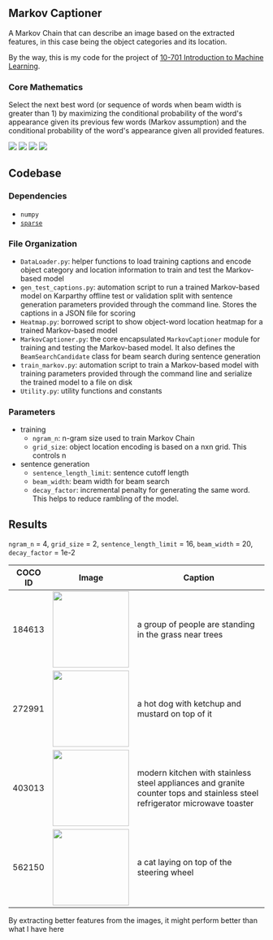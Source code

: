 ## Markov Captioner
A Markov Chain that can describe an image based on the extracted features, in this case being the object categories and its location.

By the way, this is my code for the project of [10-701 Introduction to Machine Learning](http://www.cs.cmu.edu/~epxing/Class/10701-20/).

### Core Mathematics
Select the next best word (or sequence of words when beam width is greater than 1) by maximizing the conditional probability of the word's appearance given its previous few words
(Markov assumption) and the conditional probability of the word's appearance given all provided features.

<img src="https://render.githubusercontent.com/render/math?math=\mathbb{P}_f (w_i) = \mathbb{P}(w_i \mid w_{i-1}, w_{i-2}, x_1, x_2, \dots, x_n)">
<img src="https://render.githubusercontent.com/render/math?math=\stackrel{\textit{Bayes' Rule}}{=}\frac{\mathbb{P}( w_{i-1}, w_{i-2}, x_1, x_2, \dots, x_n \mid w_i) \mathbb{P}(w_i)} {\mathbb{P}(w_{i-1}, w_{i-2}, x_1, x_2, \dots, x_n)}">
<img src="https://render.githubusercontent.com/render/math?math==\frac{\mathbb{P}( w_{i-1}, w_{i-2}, x_1, x_2, \dots, x_n \mid w_i) \mathbb{P}(w_i)}   {\mathbb{P}( w_{i-2}, x_1, x_2, \dots, x_n \mid w_{i-1})   \mathbb{P}(w_{i-1})}">
<img src="https://render.githubusercontent.com/render/math?math=\stackrel{\textit{Naive Bayes}}{=}    \frac{\mathbb{P}( w_{i-1}, w_{i-2} \mid w_i)    \mathbb{P}(w_i)    \prod_{j=1}^{m}\mathbb{P}(x_j \mid w_i)    }    {\mathbb{P}(w_{i-2} \mid w_{i-1})    \mathbb{P}(w_{i-1})    \prod_{j=1}^{m}\mathbb{P}(x_j \mid w_{i-1})    }">

## Codebase

### Dependencies
- `numpy`
- [`sparse`](https://github.com/pydata/sparse)

### File Organization
- `DataLoader.py`: helper functions to load training captions and encode object category and location information to train and test the Markov-based model
- `gen_test_captions.py`: automation script to run a trained Markov-based model on Karparthy offline test or validation split with sentence generation parameters provided through the command line. Stores the captions in a JSON file for scoring 
- `Heatmap.py`: borrowed script to show object-word location heatmap for a trained Markov-based model
- `MarkovCaptioner.py`: the core encapsulated `MarkovCaptioner` module for training and testing the Markov-based model. It also defines the `BeamSearchCandidate` class for beam search during sentence generation
- `train_markov.py`: automation script to train a Markov-based model with training parameters provided through the command line and serialize the trained model to a file on disk
- `Utility.py`: utility functions and constants

### Parameters
- training
  - `ngram_n`: n-gram size used to train Markov Chain
  - `grid_size`: object location encoding is based on a nxn grid. This controls n
- sentence generation
  - `sentence_length_limit`: sentence cutoff length
  - `beam_width`: beam width for beam search
  - `decay_factor`: incremental penalty for generating the same word. This helps to reduce rambling of the model.

## Results
`ngram_n` = 4, `grid_size` = 2, `sentence_length_limit` = 16, `beam_width` = 20, `decay_factor` = 1e-2

|COCO ID|Image|Caption|
|---|---|---|
|184613| <img src="http://farm3.staticflickr.com/2169/2118578392_1193aa04a0_z.jpg" width="150"/>  |a group of people are standing in the grass near trees |
|272991| <img src="http://farm4.staticflickr.com/3259/5778841359_f4097a8f91_z.jpg" width="150"/>  | a hot dog with ketchup and mustard on top of it |
|403013| <img src="http://farm8.staticflickr.com/7369/8717355931_ebe09c411b_z.jpg" width="150"/>  | modern kitchen with stainless steel appliances and granite counter tops and stainless steel refrigerator microwave toaster  |
|562150| <img src="http://farm8.staticflickr.com/7002/6836351539_d19296470f_z.jpg" width="150"/>  | a cat laying on top of the steering wheel|

By extracting better features from the images, it might perform better than what I have here
